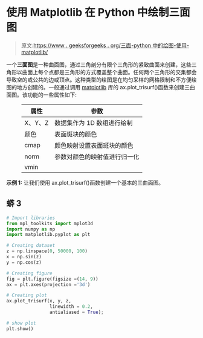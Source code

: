 # 使用 Matplotlib 在 Python 中绘制三面图

> 原文:[https://www . geeksforgeeks . org/三面-python 中的绘图-使用-matplotlib/](https://www.geeksforgeeks.org/tri-surface-plot-in-python-using-matplotlib/)

一个**三面图**是一种曲面图，通过三角剖分有限个三角形的紧致曲面来创建，这些三角形以曲面上每个点都是三角形的方式覆盖整个曲面。任何两个三角形的交集都会导致空的或公共的边或顶点。这种类型的绘图是在均匀采样的网格限制和不方便绘图的地方创建的。一般通过调用 [matplotlib](https://www.geeksforgeeks.org/python-matplotlib-an-overview/) 库的 ax.plot_trisurf()函数来创建三曲面图。该功能的一些属性如下:

<figure class="table">

| 属性 | 参数 |
| --- | --- |
| X、Y、Z | 数据集作为 1D 数组进行绘制 |
| 颜色 | 表面斑块的颜色 |
| cmap | 颜色映射设置表面斑块的颜色 |
| norm | 参数对颜色的映射值进行归一化 |
| vmin |

</figure>

**示例 1:** 让我们使用 ax.plot_trisurf()函数创建一个基本的三曲面图。

## 蟒 3

```py
# Import libraries
from mpl_toolkits import mplot3d
import numpy as np
import matplotlib.pyplot as plt

# Creating dataset
z = np.linspace(0, 50000, 100)
x = np.sin(z)
y = np.cos(z)

# Creating figure
fig = plt.figure(figsize =(14, 9))
ax = plt.axes(projection ='3d')

# Creating plot
ax.plot_trisurf(x, y, z,
                linewidth = 0.2,
                antialiased = True);

# show plot
plt.show()
```